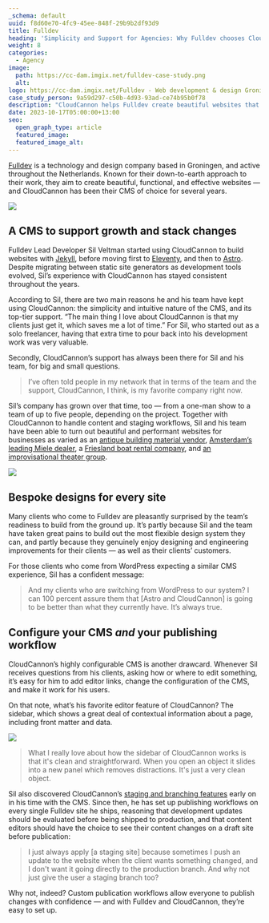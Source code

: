 ```yaml
---
_schema: default
uuid: f8d60e70-4fc9-45ee-848f-29b9b2df93d9
title: Fulldev
heading: 'Simplicity and Support for Agencies: Why Fulldev chooses CloudCannon'
weight: 8
categories:
  - Agency
image:
  path: https://cc-dam.imgix.net/fulldev-case-study.png
  alt:
logo: https://cc-dam.imgix.net/Fulldev - Web development & design Groningen-0.svg
case_study_person: 9a59d297-c50b-4d93-93ad-ce74b95b0f78
description: "CloudCannon helps Fulldev create beautiful websites that are intuitive to update for any user —\_across a wide variety of static site generators."
date: 2023-10-17T05:00:00+13:00
seo:
  open_graph_type: article
  featured_image:
  featured_image_alt:
---
```

<a target="_blank" rel="noopener" href="https://full.dev/">Fulldev</a> is a technology and design company based in Groningen, and active throughout the Netherlands. Known for their down-to-earth approach to their work, they aim to create beautiful, functional, and effective websites — and CloudCannon has been their CMS of choice for several years.

![](https://cc-dam.imgix.net/fulldev-cs-1r.png)

## A CMS to support growth and stack changes

Fulldev Lead Developer Sil Veltman started using CloudCannon to build websites with <a target="_blank" rel="noopener" href="/jekyll-cms/">Jekyll</a>, before moving first to <a target="_blank" rel="noopener" href="/eleventy-cms/">Eleventy</a>, and then to <a target="_blank" rel="noopener" href="/astro-cms/">Astro</a>. Despite migrating between static site generators as development tools evolved, Sil’s experience with CloudCannon has stayed consistent throughout the years.

According to Sil, there are two main reasons he and his team have kept using CloudCannon: the simplicity and intuitive nature of the CMS, and its top-tier support. “The main thing I love about CloudCannon is that my clients just get it, which saves me a lot of time.” For Sil, who started out as a solo freelancer, having that extra time to pour back into his development work was very valuable.

Secondly, CloudCannon’s support has always been there for Sil and his team, for big and small questions.

> I’ve often told people in my network that in terms of the team and the support, CloudCannon, I think, is my favorite company right now.

Sil’s company has grown over that time, too — from a one-man show to a team of up to five people, depending on the project. Together with CloudCannon to handle content and staging workflows, Sil and his team have been able to turn out beautiful and performant websites for businesses as varied as an [antique building material vendor](https://vdabouwmaterialen.nl/), [Amsterdam’s leading Miele dealer](https://witgoedcenteramsterdam.nl/), a [Friesland boat rental company](https://sloepverhuurbolsward.nl/), and [an improvisational theater group](https://meintheater.nl/).

![](https://cc-dam.imgix.net/fulldev-2r.png)

## Bespoke designs for every site<!-- notionvc: efc51ea8-eaa8-4521-9a5c-b0525e277048 -->

Many clients who come to Fulldev are pleasantly surprised by the team’s readiness to build from the ground up. It’s partly because Sil and the team have taken great pains to build out the most flexible design system they can, and partly because they genuinely enjoy designing and engineering improvements for their clients — as well as their clients’ customers.

For those clients who come from WordPress expecting a similar CMS experience, Sil has a confident message:

<!-- notionvc: fa4d4210-4485-4803-88ab-071ac3d6e5a9 -->

> And my clients who are switching from WordPress to our system? I can 100 percent assure them that \[Astro and CloudCannon\] is going to be better than what they currently have. It’s always true.

## Configure your CMS *and* your publishing workflow

CloudCannon’s highly configurable CMS is another drawcard. Whenever Sil receives questions from his clients, asking how or where to edit something, it’s easy for him to add editor links, change the configuration of the CMS, and make it work for his users.

On that note, what’s his favorite editor feature of CloudCannon? The sidebar, which shows a great deal of contextual information about a page, including front matter and data.

![](https://cc-dam.imgix.net/fulldev-case-study-03.png)

> What I really love about how the sidebar of CloudCannon works is that it's clean and straightforward. When you open an object it slides into a new panel which removes distractions. It's just a very clean object.

Sil also discovered CloudCannon’s <a target="_blank" rel="noopener" href="https://cloudcannon.com/documentation/guides/staging-workflow-guide/staging-branch/">staging and branching features</a>&nbsp;early on in his time with the CMS. Since then, he has set up publishing workflows on every single Fulldev site he ships, reasoning that development updates should be evaluated before being shipped to production, and that content editors should have the choice to see their content changes on a draft site before publication:

> I just always apply \[a staging site\] because sometimes I push an update to the website when the client wants something changed, and I don't want it going directly to the production branch. And why not just give the user a staging branch too?

Why not, indeed? Custom publication workflows allow everyone to publish changes with confidence — and with Fulldev and CloudCannon, they’re easy to set up.

<!-- notionvc: 0dd630d7-f30a-4cb6-b3a6-0886874f4b59 -->